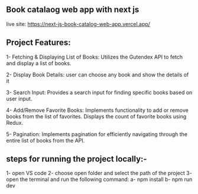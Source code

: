 ## Book catalaog web app with next js
live site: https://next-js-book-catalog-web-app.vercel.app/

## Project Features:

1- Fetching & Displaying List of Books:
   Utilizes the Gutendex API to fetch and display a list of books.

2- Display Book Details:
   user can choose any book and show the details of it

3- Search Input:
   Provides a search input for finding specific books based on user input.

4- Add/Remove Favorite Books:
   Implements functionality to add or remove books from the list of favorites.
   Displays the count of favorite books using Redux.

5- Pagination:
   Implements pagination for efficiently navigating through the entire list of books from the API.

## steps for running the project locally:-
1- open VS code
2- choose open folder and select the path of the project 
3- open the terminal and run the following command:
 a- npm install
 b- npm run dev


